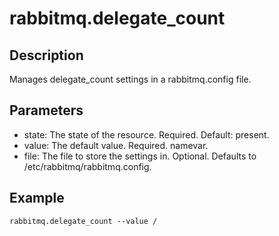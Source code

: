 # rabbitmq.delegate_count

## Description

Manages delegate_count settings in a rabbitmq.config file.

## Parameters

* state: The state of the resource. Required. Default: present.
* value: The default value. Required. namevar.
* file: The file to store the settings in. Optional. Defaults to /etc/rabbitmq/rabbitmq.config.

## Example

```shell
rabbitmq.delegate_count --value /
```


